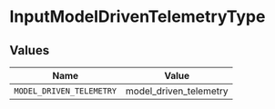 # InputModelDrivenTelemetryType


## Values

| Name                     | Value                    |
| ------------------------ | ------------------------ |
| `MODEL_DRIVEN_TELEMETRY` | model_driven_telemetry   |